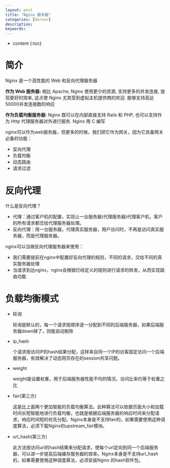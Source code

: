 ```yaml
---
layout: post
title: "Nginx 服务器"
categories: [Server]
description:
keywords:
---
```


* content
{:toc} 
# 简介

Nginx 是一个高性能的 Web 和反向代理服务器

**作为 Web 服务器:** 相比 Apache, Nginx 使用更少的资源, 支持更多的并发连接, 提现更好的效率, 这点使 Nginx 尤其受到虚拟主机提供商的欢迎. 能够支持高达50000并发连接数的响应

**作为负载均衡服务器:** Nginx 既可以在内部直接支持 Rails 和 PHP, 也可以支持作为 Http 代理服务器对外进行服务. Nginx 用 C 编写

nginx可以作为web服务器，但更多的时候，我们把它作为网关，因为它具备网关必备的功能：

- 反向代理
- 负载均衡
- 动态路由
- 请求过滤

# 反向代理

什么是反向代理？

- 代理：通过客户机的配置，实现让一台服务器(代理服务器)代理客户机，客户的所有请求都交给代理服务器处理。
- 反向代理：用一台服务器，代理真实服务器，用户访问时，不再是访问真实服务器，而是代理服务器。

nginx可以当做反向代理服务器来使用：

- 我们需要提前在nginx中配置好反向代理的规则，不同的请求，交给不同的真实服务器处理
- 当请求到达nginx，nginx会根据已经定义的规则进行请求的转发，从而实现路由功能

# 负载均衡模式

* 轮询

    轮询是默认的，每一个请求按顺序逐一分配到不同的后端服务器，如果后端服务器down掉了，则能自动剔除

* ip_hash

    个请求按访问IP的hash结果分配，这样来自同一个IP的访客固定访问一个后端服务器，有效解决了动态网页存在的session共享问题。

* weight

    weight是设置权重，用于后端服务器性能不均的情况，访问比率约等于权重之比

* fair(第三方)

    这是比上面两个更加智能的负载均衡算法。此种算法可以依据页面大小和加载时间长短智能地进行负载均衡，也就是根据后端服务器的响应时间来分配请求，响应时间短的优先分配。Nginx本身是不支持fair的，如果需要使用这种调度算法，必须下载Nginx的upstream_fair模块。

* url_hash(第三方)

    此方法按访问url的hash结果来分配请求，使每个url定向到同一个后端服务器，可以进一步提高后端缓存服务器的效率。Nginx本身是不支持url_hash的，如果需要使用这种调度算法，必须安装Nginx 的hash软件包。

